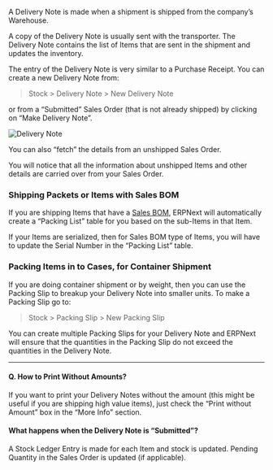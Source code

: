 A Delivery Note is made when a shipment is shipped from the company’s
Warehouse.

A copy of the Delivery Note is usually sent with the transporter. The Delivery
Note contains the list of Items that are sent in the shipment and updates the
inventory.

The entry of the Delivery Note is very similar to a Purchase Receipt. You can
create a new Delivery Note from:

> Stock > Delivery Note > New Delivery Note

or from a “Submitted” Sales Order (that is not already shipped) by clicking on
“Make Delivery Note”.

![Delivery Note](/assets/manual_erpnext_com/old_images/erpnext/delivery-note.png)

You can also “fetch” the details from an unshipped Sales Order.

You will notice that all the information about unshipped Items and other
details are carried over from your Sales Order.

### Shipping Packets or Items with Sales BOM

If you are shipping Items that have a [Sales BOM](/contents/selling/sales-bill-of-material), ERPNext will automatically
create a “Packing List” table for you based on the sub-Items in that Item.

If your Items are serialized, then for Sales BOM type of Items, you will have
to update the Serial Number in the “Packing List” table.

### Packing Items in to Cases, for Container Shipment

If you are doing container shipment or by weight, then you can use the Packing
Slip to breakup your Delivery Note into smaller units. To make a Packing Slip
go to:

> Stock > Packing Slip > New Packing Slip

You can create multiple Packing Slips for your Delivery Note and ERPNext will
ensure that the quantities in the Packing Slip do not exceed the quantities in
the Delivery Note.

* * *

#### Q. How to Print Without Amounts?

If you want to print your Delivery Notes without the amount (this might be
useful if you are shipping high value items), just check the “Print without
Amount” box in the “More Info” section.

#### What happens when the Delivery Note is “Submitted”?

A Stock Ledger Entry is made for each Item and stock is updated. Pending
Quantity in the Sales Order is updated (if applicable).

